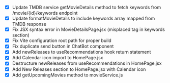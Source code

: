 - [x] Update TMDB service getMovieDetails method to fetch keywords from /movie/{id}/keywords endpoint
- [x] Update formatMovieDetails to include keywords array mapped from TMDB response
- [x] Fix JSX syntax error in MovieDetailsPage.jsx (misplaced </div> tag in keywords section)
- [x] Fix Vite configuration root path for proper build
- [x] Fix duplicate send button in ChatBot component
- [x] Add newReleases to useRecommendations hook return statement
- [x] Add Calendar icon import to HomePage.jsx
- [x] Destructure newReleases from useRecommendations in HomePage.jsx
- [x] Add New Releases section to HomePage.jsx with Calendar icon
- [x] Add getUpcomingMovies method to movieService.js
